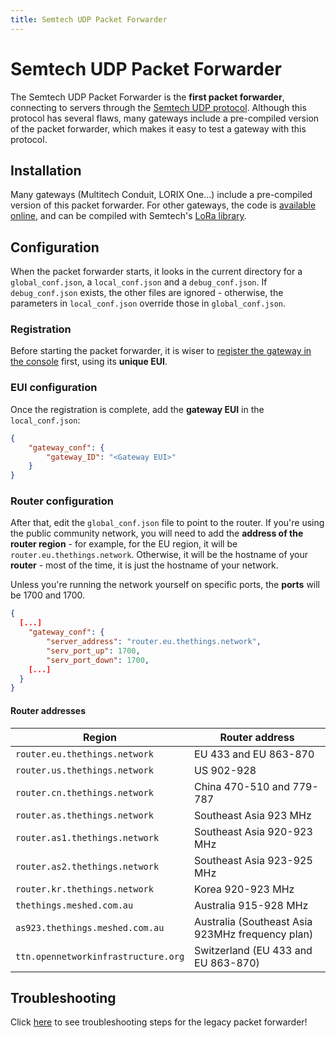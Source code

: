 ```yaml
---
title: Semtech UDP Packet Forwarder
---
```


# Semtech UDP Packet Forwarder

The Semtech UDP Packet Forwarder is the **first packet forwarder**, connecting to servers through the [Semtech UDP protocol](../start/connection#semtech-udp-protocol). Although this protocol has several flaws, many gateways include a pre-compiled version of the packet forwarder, which makes it easy to test a gateway with this protocol.

## Installation

Many gateways (Multitech Conduit, LORIX One...) include a pre-compiled version of this packet forwarder. For other gateways, the code is [available online](https://github.com/Lora-net/packet_forwarder), and can be compiled with Semtech's [LoRa library](https://github.com/Lora-net/lora_gateway).

## Configuration

When the packet forwarder starts, it looks in the current directory for a `global_conf.json`, a `local_conf.json` and a `debug_conf.json`. If `debug_conf.json` exists, the other files are ignored - otherwise, the parameters in `local_conf.json` override those in `global_conf.json`.

### Registration

Before starting the packet forwarder, it is wiser to [register the gateway in the console](../registration#via-udp-packet-forwarder) first, using its **unique EUI**.

### EUI configuration

Once the registration is complete, add the **gateway EUI** in the `local_conf.json`:

```json
{
    "gateway_conf": {
        "gateway_ID": "<Gateway EUI>"
    }
}
```

### Router configuration

After that, edit the `global_conf.json` file to point to the router. If you're using the public community network, you will need to add the **address of the router region** - for example, for the EU region, it will be `router.eu.thethings.network`. Otherwise, it will be the hostname of your **router** - most of the time, it is just the hostname of your network.

Unless you're running the network yourself on specific ports, the **ports** will be 1700 and 1700.

```json
{
  [...]
	"gateway_conf": {
		"server_address": "router.eu.thethings.network",
		"serv_port_up": 1700,
		"serv_port_down": 1700,
    [...]
  }
}
```

#### Router addresses

|Region|Router address|
|---|---|
|`router.eu.thethings.network`|EU 433 and EU 863-870|
|`router.us.thethings.network`|US 902-928|
|`router.cn.thethings.network`|China 470-510 and 779-787|
|`router.as.thethings.network`|Southeast Asia 923 MHz|
|`router.as1.thethings.network`|Southeast Asia 920-923 MHz|
|`router.as2.thethings.network`|Southeast Asia 923-925 MHz|
|`router.kr.thethings.network`|Korea 920-923 MHz|
|`thethings.meshed.com.au`|Australia 915-928 MHz|
|`as923.thethings.meshed.com.au`|Australia (Southeast Asia 923MHz frequency plan)|
|`ttn.opennetworkinfrastructure.org`|Switzerland (EU 433 and EU 863-870)|

## Troubleshooting

Click [here](../troubleshooting/legacy) to see troubleshooting steps for the legacy packet forwarder!
